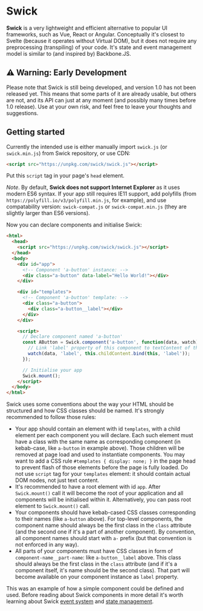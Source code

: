 # Swick

**Swick** is a very lightweight and efficient alternative to popular UI frameworks, such as Vue, React or Angular. Conceptually it's closest to Svelte (because it operates without Virtual DOM), but it does not require any preprocessing (transpiling) of your code. It's state and event management model is similar to (and inspired by) Backbone.JS.

## ⚠️ Warning: Early Development

Please note that Swick is still being developed, and version 1.0 has not been released yet. This means that some parts of it are already usable, but others are not, and its API can just at any moment (and possibly many times before 1.0 release). Use at your own risk, and feel free to leave your thoughts and suggestions.

## Getting started

Currently the intended use is either manually import `swick.js` (or `swick.min.js`) from Swick repository, or use CDN:

```html
<script src="https://unpkg.com/swick/swick.js"></script>
```

Put this `script` tag in your page's `head` element.

*Note*. By default, **Swick does not support Internet Explorer** as it uses modern ES6 syntax. If your app still requires IE11 support, add polyfills (from `https://polyfill.io/v3/polyfill.min.js`, for example), and use compatability version: `swick-compat.js` or `swick-compat.min.js` (they are slightly larger than ES6 versions).

Now you can declare components and initialise Swick:

```html
<html>
  <head>
    <script src="https://unpkg.com/swick/swick.js"></script>
  </head>
  <body>
    <div id="app">
      <!-- Component 'a-button' instance: -->
      <div class="a-button" data-label="Hello World!"></div>
    </div>

    <div id="templates">
      <!-- Component 'a-button' template: -->
      <div class="a-button">
        <div class="a-button__label"></div>
      </div>
    </div>

    <script>
      // Declare component named 'a-button'
      const AButton = Swick.component('a-button', function(data, watch) {
        // Link 'label' property of this component to textContent of the child named 'label'
        watch(data, 'label', this.childContent.bind(this, 'label'));
      });

      // Initialise your app
      Swick.mount();
    </script>
  </body>
</html>
```

Swick uses some conventions about the way your HTML should be structured and how CSS classes should be named. It's strongly recommended to follow those rules:
* Your app should contain an element with id `templates`, with a child element per each component you will declare. Each such element must have a class with the same name as corresponding component (in kebab-case, like `a-button` in example above). Those children will be removed at page load and used to instantiate components. You may want to add a CSS rule `#templates { display: none; }` in the page head to prevent flash of those elements before the page is fully loaded. Do not use `script` tag for your `templates` element: it should contain actual DOM nodes, not just text content.
* It's recommended to have a root element with id `app`. After `Swick.mount()` call it will become the root of your application and all components will be initialised within it. Alternatively, you can pass root element to `Swick.mount()` call.
* Your components should have kebab-cased CSS classes corresponding to their names (like `a-button` above). For top-level components, the component name should always be the first class in the `class` attribute (and the second one if it's a part of another component). By convention, all component names should start with `a-` prefix (but that convention is not enforced in any way).
* All parts of your components must have CSS classes in form of `component-name__part-name`: like `a-button__label` above. This class should always be the first class in the `class` attribute (and if it's a component itself, it's name should be the second class). That part will become available on your component instance as `label` property.

This was an example of how a simple component could be defined and used. Before reading about Swick components in more detail it's worth learning about Swick [event system](https://denull.github.io/swick#events) and [state management](https://denull.github.io/swick#models).
